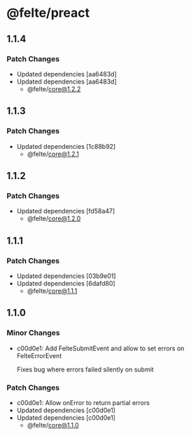 # @felte/preact

## 1.1.4

### Patch Changes

- Updated dependencies [aa6483d]
- Updated dependencies [aa6483d]
  - @felte/core@1.2.2

## 1.1.3

### Patch Changes

- Updated dependencies [1c88b92]
  - @felte/core@1.2.1

## 1.1.2

### Patch Changes

- Updated dependencies [fd58a47]
  - @felte/core@1.2.0

## 1.1.1

### Patch Changes

- Updated dependencies [03b9e01]
- Updated dependencies [6dafd80]
  - @felte/core@1.1.1

## 1.1.0

### Minor Changes

- c00d0e1: Add FelteSubmitEvent and allow to set errors on FelteErrorEvent

  Fixes bug where errors failed silently on submit

### Patch Changes

- c00d0e1: Allow onError to return partial errors
- Updated dependencies [c00d0e1]
- Updated dependencies [c00d0e1]
  - @felte/core@1.1.0
